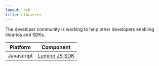 ```yaml
---
layout: rsk
title: Libraries
---
```


The developer community is working to help other developers enabling libraries and SDKs.

<table class="table">
  <thead>
    <tr>
      <th scope="col">Platform</th>
      <th scope="col">Component</th>
    </tr>
  </thead>
  <tbody>
    <tr>
      <td scope="row">Javascript</td>
      <td>
        <a href="/rif/lumino/libraries/nodejs/">Lumino JS SDK</a>
      </td>
    </tr>
  </tbody>
</table>
